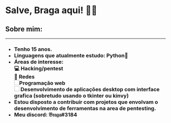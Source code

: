 <h1> Salve, Braga aqui! 👨‍💻 </h1>
<h2> Sobre mim: </h2>
<hr>
<h3> 
  <ul>
    <li>Tenho 15 anos.</li>
    <li>Linguagens que atualmente estudo: Python🐍</li> 
    <li>Áreas de interesse:
       <br>💻 Hacking/pentest
       <br>📶 Redes
       <br><img href="https://user-images.githubusercontent.com/72901999/102138839-c429d300-3e3b-11eb-89ff-b809339b4c51.png" height=16px width=16px>Programação web
       <br> <img href="https://www.dlf.pt/png/big/25/250704_windows-logo-png.png" height= 16px width= 16px \> Desenvolvimento de aplicações desktop com interface grafica 
      (sobretudo usando o tkinter ou kinvy)
    </li>
    <li>Estou disposto a contribuir com projetos que envolvam o desenvolvimento de ferramentas na area de pentesting.</li>
    <li>Meu discord: 𝔅𝔯𝔞𝔤𝔞#3184 </li>
  </ul>
</h3>
